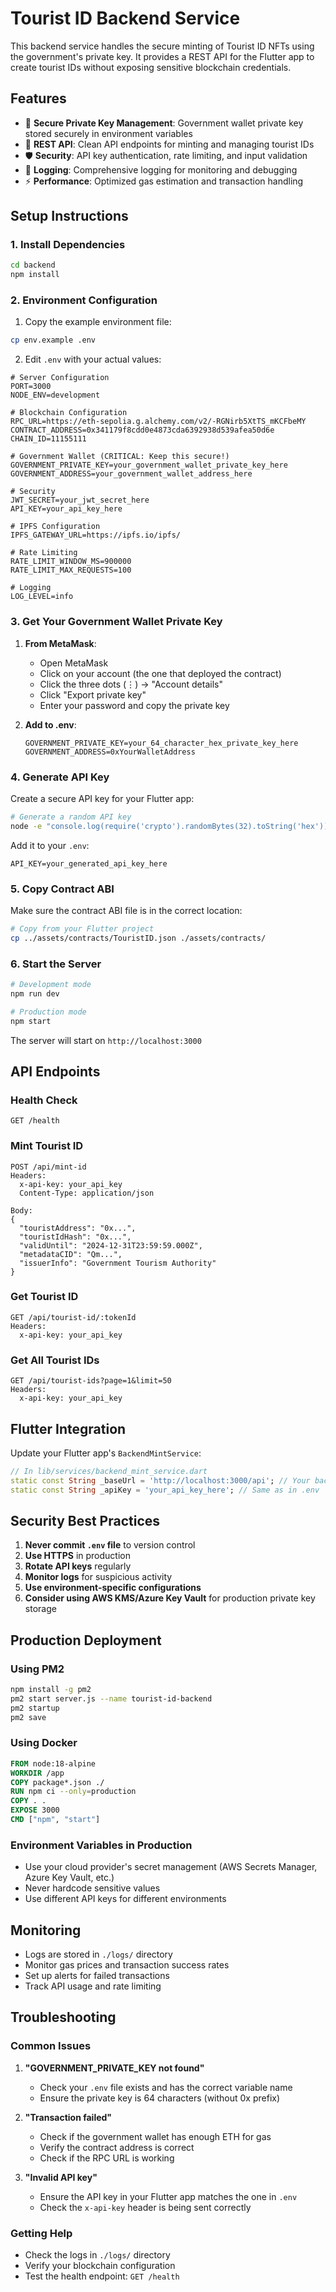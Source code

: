# Tourist ID Backend Service

This backend service handles the secure minting of Tourist ID NFTs using the government's private key. It provides a REST API for the Flutter app to create tourist IDs without exposing sensitive blockchain credentials.

## Features

- 🔐 **Secure Private Key Management**: Government wallet private key stored securely in environment variables
- 🚀 **REST API**: Clean API endpoints for minting and managing tourist IDs
- 🛡️ **Security**: API key authentication, rate limiting, and input validation
- 📝 **Logging**: Comprehensive logging for monitoring and debugging
- ⚡ **Performance**: Optimized gas estimation and transaction handling

## Setup Instructions

### 1. Install Dependencies

```bash
cd backend
npm install
```

### 2. Environment Configuration

1. Copy the example environment file:
```bash
cp env.example .env
```

2. Edit `.env` with your actual values:
```env
# Server Configuration
PORT=3000
NODE_ENV=development

# Blockchain Configuration
RPC_URL=https://eth-sepolia.g.alchemy.com/v2/-RGNirb5XtTS_mKCFbeMY
CONTRACT_ADDRESS=0x341179f8cdd0e4873cda6392938d539afea50d6e
CHAIN_ID=11155111

# Government Wallet (CRITICAL: Keep this secure!)
GOVERNMENT_PRIVATE_KEY=your_government_wallet_private_key_here
GOVERNMENT_ADDRESS=your_government_wallet_address_here

# Security
JWT_SECRET=your_jwt_secret_here
API_KEY=your_api_key_here

# IPFS Configuration
IPFS_GATEWAY_URL=https://ipfs.io/ipfs/

# Rate Limiting
RATE_LIMIT_WINDOW_MS=900000
RATE_LIMIT_MAX_REQUESTS=100

# Logging
LOG_LEVEL=info
```

### 3. Get Your Government Wallet Private Key

1. **From MetaMask**:
   - Open MetaMask
   - Click on your account (the one that deployed the contract)
   - Click the three dots (⋮) → "Account details"
   - Click "Export private key"
   - Enter your password and copy the private key

2. **Add to .env**:
   ```env
   GOVERNMENT_PRIVATE_KEY=your_64_character_hex_private_key_here
   GOVERNMENT_ADDRESS=0xYourWalletAddress
   ```

### 4. Generate API Key

Create a secure API key for your Flutter app:
```bash
# Generate a random API key
node -e "console.log(require('crypto').randomBytes(32).toString('hex'))"
```

Add it to your `.env`:
```env
API_KEY=your_generated_api_key_here
```

### 5. Copy Contract ABI

Make sure the contract ABI file is in the correct location:
```bash
# Copy from your Flutter project
cp ../assets/contracts/TouristID.json ./assets/contracts/
```

### 6. Start the Server

```bash
# Development mode
npm run dev

# Production mode
npm start
```

The server will start on `http://localhost:3000`

## API Endpoints

### Health Check
```
GET /health
```

### Mint Tourist ID
```
POST /api/mint-id
Headers:
  x-api-key: your_api_key
  Content-Type: application/json

Body:
{
  "touristAddress": "0x...",
  "touristIdHash": "0x...",
  "validUntil": "2024-12-31T23:59:59.000Z",
  "metadataCID": "Qm...",
  "issuerInfo": "Government Tourism Authority"
}
```

### Get Tourist ID
```
GET /api/tourist-id/:tokenId
Headers:
  x-api-key: your_api_key
```

### Get All Tourist IDs
```
GET /api/tourist-ids?page=1&limit=50
Headers:
  x-api-key: your_api_key
```

## Flutter Integration

Update your Flutter app's `BackendMintService`:

```dart
// In lib/services/backend_mint_service.dart
static const String _baseUrl = 'http://localhost:3000/api'; // Your backend URL
static const String _apiKey = 'your_api_key_here'; // Same as in .env
```

## Security Best Practices

1. **Never commit `.env` file** to version control
2. **Use HTTPS** in production
3. **Rotate API keys** regularly
4. **Monitor logs** for suspicious activity
5. **Use environment-specific configurations**
6. **Consider using AWS KMS/Azure Key Vault** for production private key storage

## Production Deployment

### Using PM2
```bash
npm install -g pm2
pm2 start server.js --name tourist-id-backend
pm2 startup
pm2 save
```

### Using Docker
```dockerfile
FROM node:18-alpine
WORKDIR /app
COPY package*.json ./
RUN npm ci --only=production
COPY . .
EXPOSE 3000
CMD ["npm", "start"]
```

### Environment Variables in Production
- Use your cloud provider's secret management (AWS Secrets Manager, Azure Key Vault, etc.)
- Never hardcode sensitive values
- Use different API keys for different environments

## Monitoring

- Logs are stored in `./logs/` directory
- Monitor gas prices and transaction success rates
- Set up alerts for failed transactions
- Track API usage and rate limiting

## Troubleshooting

### Common Issues

1. **"GOVERNMENT_PRIVATE_KEY not found"**
   - Check your `.env` file exists and has the correct variable name
   - Ensure the private key is 64 characters (without 0x prefix)

2. **"Transaction failed"**
   - Check if the government wallet has enough ETH for gas
   - Verify the contract address is correct
   - Check if the RPC URL is working

3. **"Invalid API key"**
   - Ensure the API key in your Flutter app matches the one in `.env`
   - Check the `x-api-key` header is being sent correctly

### Getting Help

- Check the logs in `./logs/` directory
- Verify your blockchain configuration
- Test the health endpoint: `GET /health`








